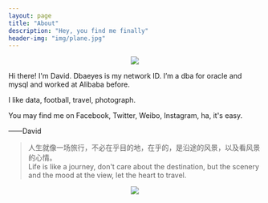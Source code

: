 ```yaml
---
layout: page
title: "About"
description: "Hey, you find me finally"
header-img: "img/plane.jpg"
---
```


<center>
    <p><img src="https://farm2.staticflickr.com/1575/25370319574_68e8f748d8_m.jpg" align="center"></p>
</center>

Hi there!
I'm David. Dbaeyes is my network ID. I’m a dba for oracle and mysql and worked at Alibaba before.

I like data, football, travel, photograph.

You may find me on Facebook, Twitter, Weibo, Instagram, ha, it's easy. 

——David


> 人生就像一场旅行，不必在乎目的地，在乎的，是沿途的风景，以及看风景的心情。  
> Life is like a journey, don't care about the destination, but the scenery and the mood at the view, let the heart to travel.

<center>
    <p><img src="https://farm2.staticflickr.com/1618/26137121402_2b5a15289f_h.jpg" align="center"></p>
</center>

